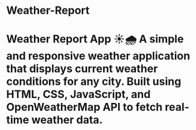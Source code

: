# Weather-Report
# Weather Report App ☀️🌧️  A simple and responsive weather application that displays current weather conditions for any city.   Built using HTML, CSS, JavaScript, and OpenWeatherMap API to fetch real-time weather data.

